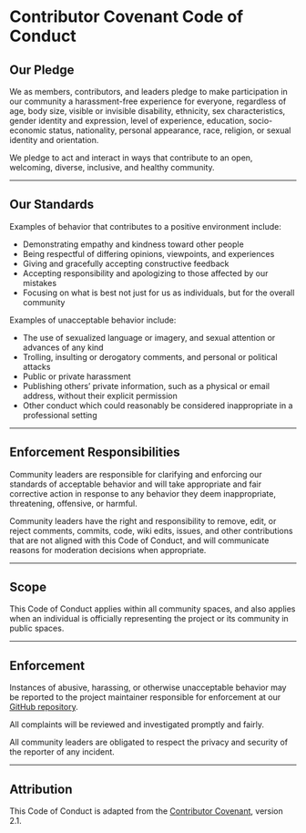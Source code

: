 # Contributor Covenant Code of Conduct

## Our Pledge

We as members, contributors, and leaders pledge to make participation in our community a harassment-free experience for
everyone, regardless of age, body size, visible or invisible disability, ethnicity, sex characteristics, gender identity
and expression, level of experience, education, socio-economic status, nationality, personal appearance, race, religion,
or sexual identity and orientation.

We pledge to act and interact in ways that contribute to an open, welcoming, diverse, inclusive, and healthy community.

---

## Our Standards

Examples of behavior that contributes to a positive environment include:

- Demonstrating empathy and kindness toward other people
- Being respectful of differing opinions, viewpoints, and experiences
- Giving and gracefully accepting constructive feedback
- Accepting responsibility and apologizing to those affected by our mistakes
- Focusing on what is best not just for us as individuals, but for the overall community

Examples of unacceptable behavior include:

- The use of sexualized language or imagery, and sexual attention or advances of any kind
- Trolling, insulting or derogatory comments, and personal or political attacks
- Public or private harassment
- Publishing others’ private information, such as a physical or email address, without their explicit permission
- Other conduct which could reasonably be considered inappropriate in a professional setting

---

## Enforcement Responsibilities

Community leaders are responsible for clarifying and enforcing our standards of acceptable behavior and will take
appropriate and fair corrective action in response to any behavior they deem inappropriate, threatening, offensive, or
harmful.

Community leaders have the right and responsibility to remove, edit, or reject comments, commits, code, wiki edits,
issues, and other contributions that are not aligned with this Code of Conduct, and will communicate reasons for
moderation decisions when appropriate.

---

## Scope

This Code of Conduct applies within all community spaces, and also applies when an individual is officially representing
the project or its community in public spaces.

---

## Enforcement

Instances of abusive, harassing, or otherwise unacceptable behavior may be reported to the project maintainer
responsible for enforcement at our [GitHub repository](https://github.com/thenoobsbr/RestSharp.Authenticators.Digest).

All complaints will be reviewed and investigated promptly and fairly.

All community leaders are obligated to respect the privacy and security of the reporter of any incident.

---

## Attribution

This Code of Conduct is adapted from the [Contributor Covenant](https://www.contributor-covenant.org), version 2.1.
